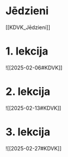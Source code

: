 
# Jēdzieni
[[KDVK_Jēdzieni]]

# 1. lekcija
![[2025-02-06#KDVK]]

# 2. lekcija

![[2025-02-13#KDVK]]

# 3. lekcija

![[2025-02-27#KDVK]]

